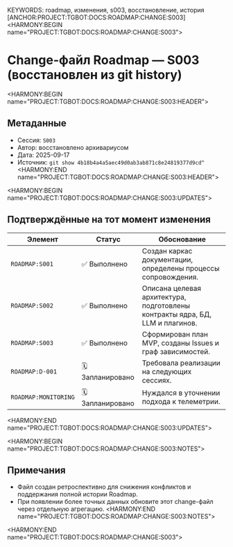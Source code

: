 KEYWORDS: roadmap, изменения, s003, восстановление, история
[ANCHOR:PROJECT:TGBOT:DOCS:ROADMAP:CHANGE:S003]
<HARMONY:BEGIN name="PROJECT:TGBOT:DOCS:ROADMAP:CHANGE:S003">
# Change-файл Roadmap — S003 (восстановлен из git history)

<HARMONY:BEGIN name="PROJECT:TGBOT:DOCS:ROADMAP:CHANGE:S003:HEADER">
## Метаданные
- Сессия: `S003`
- Автор: восстановлено архивариусом
- Дата: 2025-09-17
- Источник: `git show 4b18b4a4a5aec49d0ab3ab871c8e24819377d9cd^`
<HARMONY:END name="PROJECT:TGBOT:DOCS:ROADMAP:CHANGE:S003:HEADER">

<HARMONY:BEGIN name="PROJECT:TGBOT:DOCS:ROADMAP:CHANGE:S003:UPDATES">
## Подтверждённые на тот момент изменения
| Элемент | Статус | Обоснование |
|---------|--------|-------------|
| `ROADMAP:S001` | ✅ Выполнено | Создан каркас документации, определены процессы сопровождения. |
| `ROADMAP:S002` | ✅ Выполнено | Описана целевая архитектура, подготовлены контракты ядра, БД, LLM и плагинов. |
| `ROADMAP:S003` | ✅ Выполнено | Сформирован план MVP, созданы Issues и граф зависимостей. |
| `ROADMAP:D-001` | 🗓 Запланировано | Требовала реализации на следующих сессиях. |
| `ROADMAP:MONITORING` | 🗓 Запланировано | Нуждался в уточнении подхода к телеметрии. |
<HARMONY:END name="PROJECT:TGBOT:DOCS:ROADMAP:CHANGE:S003:UPDATES">

<HARMONY:BEGIN name="PROJECT:TGBOT:DOCS:ROADMAP:CHANGE:S003:NOTES">
## Примечания
- Файл создан ретроспективно для снижения конфликтов и поддержания полной истории Roadmap.
- При появлении более точных данных обновите этот change-файл через отдельную агрегацию.
<HARMONY:END name="PROJECT:TGBOT:DOCS:ROADMAP:CHANGE:S003:NOTES">

<HARMONY:END name="PROJECT:TGBOT:DOCS:ROADMAP:CHANGE:S003">
